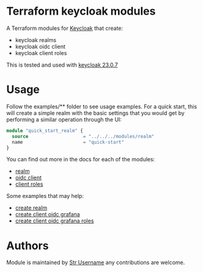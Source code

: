 # Terraform keycloak modules
A Terraform modules for [Keycloak](https://www.keycloak.org/) that create:
- keycloak realms
- keycloak oidc client
- keycloak client roles

This is tested and used with [keycloak 23.0.7](https://www.keycloak.org/docs/23.0.7/server_admin/)

# Usage
Follow the examples/** folder to see usage examples. For a quick start, this will create a simple realm with the basic 
settings that you would get by performing a similar operation through the UI:

```terraform
module "quick_start_realm" {
  source                    = "../../../modules/realm"
  name                      = "quick-start"
}
```

You can find out more in the docs for each of the modules:
- [realm](modules/realm/README.md)
- [oidc client](modules/clients/oidc/README.md)
- [client roles](modules/role/README.md)

Some examples that may help:
- [create realm](examples/realm/complete/main.tf)
- [create client oidc grafana](examples/clients/oidc/grafana/main.tf)
- [create client oidc grafana roles](examples/clients/oidc/grafana/main.tf)

# Authors
Module is maintained by [Str Username](https://github.com/str-username) any contributions are welcome.
